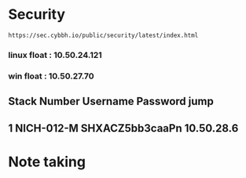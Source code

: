 # Security
    https://sec.cybbh.io/public/security/latest/index.html

  ### linux float : 10.50.24.121

  ### win float   : 10.50.27.70


## Stack Number    	Username	    Password	        jump
## 1	            NICH-012-M	    SHXACZ5bb3caaPn	    10.50.28.6

# Note taking
